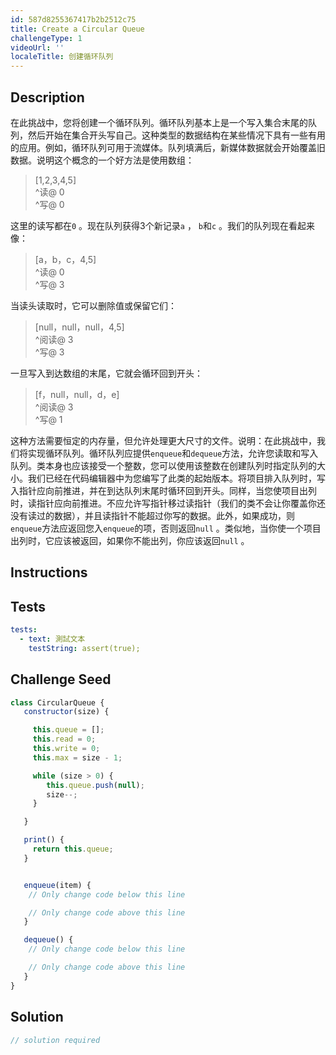 ```yaml
---
id: 587d8255367417b2b2512c75
title: Create a Circular Queue
challengeType: 1
videoUrl: ''
localeTitle: 创建循环队列
---
```


## Description
<section id="description">在此挑战中，您将创建一个循环队列。循环队列基本上是一个写入集合末尾的队列，然后开始在集合开头写自己。这种类型的数据结构在某些情况下具有一些有用的应用。例如，循环队列可用于流媒体。队列填满后，新媒体数据就会开始覆盖旧数据。说明这个概念的一个好方法是使用数组： <blockquote> [1,2,3,4,5] <br> ^读@ 0 <br> ^写@ 0 </blockquote>这里的读写都在<code>0</code> 。现在队列获得3个新记录<code>a</code> ， <code>b</code>和<code>c</code> 。我们的队列现在看起来像： <blockquote> [a，b，c，4,5] <br> ^读@ 0 <br> ^写@ 3 </blockquote>当读头读取时，它可以删除值或保留它们： <blockquote> [null，null，null，4,5] <br> ^阅读@ 3 <br> ^写@ 3 </blockquote>一旦写入到达数组的末尾，它就会循环回到开头： <blockquote> [f，null，null，d，e] <br> ^阅读@ 3 <br> ^写@ 1 </blockquote>这种方法需要恒定的内存量，但允许处理更大尺寸的文件。说明：在此挑战中，我们将实现循环队列。循环队列应提供<code>enqueue</code>和<code>dequeue</code>方法，允许您读取和写入队列。类本身也应该接受一个整数，您可以使用该整数在创建队列时指定队列的大小。我们已经在代码编辑器中为您编写了此类的起始版本。将项目排入队列时，写入指针应向前推进，并在到达队列末尾时循环回到开头。同样，当您使项目出列时，读指针应向前推进。不应允许写指针移过读指针（我们的类不会让你覆盖你还没有读过的数据），并且读指针不能超过你写的数据。此外，如果成功，则<code>enqueue</code>方法应返回您入<code>enqueue</code>的项，否则返回<code>null</code> 。类似地，当你使一个项目出列时，它应该被返回，如果你不能出列，你应该返回<code>null</code> 。 </section>

## Instructions
<section id="instructions">
</section>

## Tests
<section id='tests'>

```yml
tests:
  - text: 測試文本
    testString: assert(true);

```

</section>

## Challenge Seed
<section id='challengeSeed'>

<div id='js-seed'>

```js
class CircularQueue {
   constructor(size) {

     this.queue = [];
     this.read = 0;
     this.write = 0;
     this.max = size - 1;

     while (size > 0) {
        this.queue.push(null);
        size--;
     }

   }

   print() {
     return this.queue;
   }


   enqueue(item) {
    // Only change code below this line

    // Only change code above this line
   }

   dequeue() {
    // Only change code below this line

    // Only change code above this line
   }
}

```

</div>



</section>

## Solution
<section id='solution'>

```js
// solution required
```
</section>
